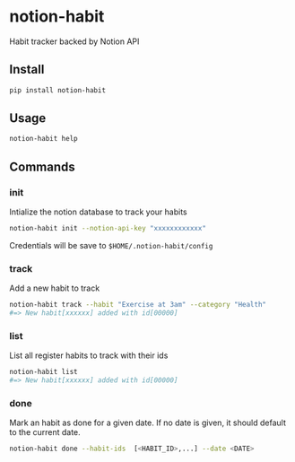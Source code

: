 # notion-habit
Habit tracker backed by Notion API

## Install

```sh
pip install notion-habit
```

## Usage 


```sh
notion-habit help
```

## Commands

### init
Intialize the notion database to track your habits

```sh
notion-habit init --notion-api-key "xxxxxxxxxxxx"
```

Credentials will be save to `$HOME/.notion-habit/config`



### track
Add a new habit to track

```sh
notion-habit track --habit "Exercise at 3am" --category "Health"
#=> New habit[xxxxxx] added with id[00000]
```

### list

List all register habits to track with their ids

```sh
notion-habit list
#=> New habit[xxxxxx] added with id[00000]
```

### done
Mark an habit as done for a given date. If no date is given, it should default to the current date.

```sh
notion-habit done --habit-ids  [<HABIT_ID>,...] --date <DATE>
```

